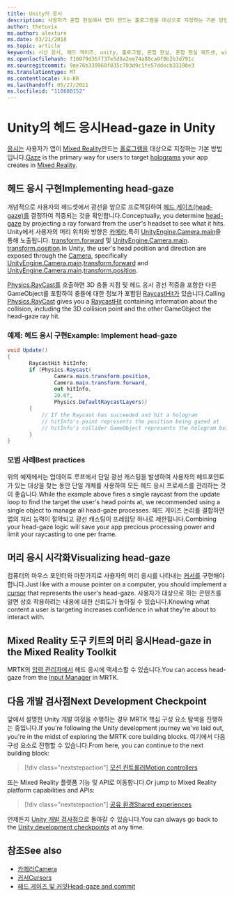 ```yaml
---
title: Unity의 응시
description: 사용자가 혼합 현실에서 앱이 만드는 홀로그램을 대상으로 지정하는 기본 방법으로 응시 입력을 사용하는 방법을 알아봅니다.
author: thetuvix
ms.author: alexturn
ms.date: 03/21/2018
ms.topic: article
keywords: 시선 응시, 헤드 게이즈, unity, 홀로그램, 혼합 현실, 혼합 현실 헤드셋, windows mixed reality 헤드셋, 가상 현실 헤드셋, MRTK, Mixed Reality Toolkit
ms.openlocfilehash: f10079d36f737e5d8a2ee74a88ca0f8b2b3d791c
ms.sourcegitcommit: 9ae76b339968f035c703d9c1fe57ddecb33198e3
ms.translationtype: MT
ms.contentlocale: ko-KR
ms.lasthandoff: 05/27/2021
ms.locfileid: "110600152"
---
```

# <a name="head-gaze-in-unity"></a><span data-ttu-id="16d22-104">Unity의 헤드 응시</span><span class="sxs-lookup"><span data-stu-id="16d22-104">Head-gaze in Unity</span></span>

<span data-ttu-id="16d22-105">[응시는](../../design/gaze-and-commit.md) 사용자가 앱이 [Mixed Reality](../../discover/mixed-reality.md)만드는 [홀로그램을](../../discover/hologram.md) 대상으로 지정하는 기본 방법입니다.</span><span class="sxs-lookup"><span data-stu-id="16d22-105">[Gaze](../../design/gaze-and-commit.md) is the primary way for users to target [holograms](../../discover/hologram.md) your app creates in [Mixed Reality](../../discover/mixed-reality.md).</span></span>

## <a name="implementing-head-gaze"></a><span data-ttu-id="16d22-106">헤드 응시 구현</span><span class="sxs-lookup"><span data-stu-id="16d22-106">Implementing head-gaze</span></span>

<span data-ttu-id="16d22-107">개념적으로 사용자의 헤드셋에서 광선을 앞으로 프로젝팅하여 [헤드 게이즈(head-gaze)를](../../design/gaze-and-commit.md) 결정하여 적중되는 것을 확인합니다.</span><span class="sxs-lookup"><span data-stu-id="16d22-107">Conceptually, you determine [head-gaze](../../design/gaze-and-commit.md) by projecting a ray forward from the user's headset to see what it hits.</span></span> <span data-ttu-id="16d22-108">Unity에서 사용자의 머리 위치와 방향은 [카메라,](camera-in-unity.md)특히 [UnityEngine.Camera.main](https://docs.unity3d.com/ScriptReference/Camera-main.html)을 통해 노출됩니다. [transform.forward](https://docs.unity3d.com/ScriptReference/Transform-forward.html) 및 [UnityEngine.Camera.main](https://docs.unity3d.com/ScriptReference/Camera-main.html). [transform.position](https://docs.unity3d.com/ScriptReference/Transform-position.html).</span><span class="sxs-lookup"><span data-stu-id="16d22-108">In Unity, the user's head position and direction are exposed through the [Camera](camera-in-unity.md), specifically [UnityEngine.Camera.main](https://docs.unity3d.com/ScriptReference/Camera-main.html).[transform.forward](https://docs.unity3d.com/ScriptReference/Transform-forward.html) and [UnityEngine.Camera.main](https://docs.unity3d.com/ScriptReference/Camera-main.html).[transform.position](https://docs.unity3d.com/ScriptReference/Transform-position.html).</span></span>

<span data-ttu-id="16d22-109">[Physics.RayCast를](https://docs.unity3d.com/ScriptReference/Physics.Raycast.html) 호출하면 3D 충돌 지점 및 헤드 응시 광선 적중을 포함한 다른 GameObject를 포함하여 충돌에 대한 정보가 포함된 [RaycastHit가](https://docs.unity3d.com/ScriptReference/RaycastHit.html) 있습니다.</span><span class="sxs-lookup"><span data-stu-id="16d22-109">Calling [Physics.RayCast](https://docs.unity3d.com/ScriptReference/Physics.Raycast.html) gives you a [RaycastHit](https://docs.unity3d.com/ScriptReference/RaycastHit.html) containing information about the collision, including the 3D collision point and the other GameObject the head-gaze ray hit.</span></span>

### <a name="example-implement-head-gaze"></a><span data-ttu-id="16d22-110">예제: 헤드 응시 구현</span><span class="sxs-lookup"><span data-stu-id="16d22-110">Example: Implement head-gaze</span></span>

```cs
void Update()
{
       RaycastHit hitInfo;
       if (Physics.Raycast(
               Camera.main.transform.position,
               Camera.main.transform.forward,
               out hitInfo,
               20.0f,
               Physics.DefaultRaycastLayers))
       {
           // If the Raycast has succeeded and hit a hologram
           // hitInfo's point represents the position being gazed at
           // hitInfo's collider GameObject represents the hologram being gazed at
       }
}
```

### <a name="best-practices"></a><span data-ttu-id="16d22-111">모범 사례</span><span class="sxs-lookup"><span data-stu-id="16d22-111">Best practices</span></span>

<span data-ttu-id="16d22-112">위의 예제에서는 업데이트 루프에서 단일 광선 캐스팅을 발생하여 사용자의 헤드포인트가 있는 대상을 찾는 동안 단일 개체를 사용하여 모든 헤드 응시 프로세스를 관리하는 것이 좋습니다.</span><span class="sxs-lookup"><span data-stu-id="16d22-112">While the example above fires a single raycast from the update loop to find the target the user's head points at, we recommended using a single object to manage all head-gaze processes.</span></span> <span data-ttu-id="16d22-113">헤드 게이즈 논리를 결합하면 앱의 처리 능력이 절약되고 광선 캐스팅이 프레임당 하나로 제한됩니다.</span><span class="sxs-lookup"><span data-stu-id="16d22-113">Combining your head-gaze logic will save your app precious processing power and limit your raycasting to one per frame.</span></span>

## <a name="visualizing-head-gaze"></a><span data-ttu-id="16d22-114">머리 응시 시각화</span><span class="sxs-lookup"><span data-stu-id="16d22-114">Visualizing head-gaze</span></span>

<span data-ttu-id="16d22-115">컴퓨터의 마우스 포인터와 마찬가지로 사용자의 머리 응시를 나타내는 [커서를](../../design/cursors.md) 구현해야 합니다.</span><span class="sxs-lookup"><span data-stu-id="16d22-115">Just like with a mouse pointer on a computer, you should implement a [cursor](../../design/cursors.md) that represents the user's head-gaze.</span></span> <span data-ttu-id="16d22-116">사용자가 대상으로 하는 콘텐츠를 알면 상호 작용하려는 내용에 대한 신뢰도가 높아질 수 있습니다.</span><span class="sxs-lookup"><span data-stu-id="16d22-116">Knowing what content a user is targeting increases confidence in what they're about to interact with.</span></span>

## <a name="head-gaze-in-the-mixed-reality-toolkit"></a><span data-ttu-id="16d22-117">Mixed Reality 도구 키트의 머리 응시</span><span class="sxs-lookup"><span data-stu-id="16d22-117">Head-gaze in the Mixed Reality Toolkit</span></span>

<span data-ttu-id="16d22-118">MRTK의 [입력 관리자에서](/windows/mixed-reality/mrtk-unity/features/input/overview) 헤드 응시에 액세스할 수 있습니다.</span><span class="sxs-lookup"><span data-stu-id="16d22-118">You can access head-gaze from the [Input Manager](/windows/mixed-reality/mrtk-unity/features/input/overview) in MRTK.</span></span>

## <a name="next-development-checkpoint"></a><span data-ttu-id="16d22-119">다음 개발 검사점</span><span class="sxs-lookup"><span data-stu-id="16d22-119">Next Development Checkpoint</span></span>

<span data-ttu-id="16d22-120">앞에서 설명한 Unity 개발 여정을 수행하는 경우 MRTK 핵심 구성 요소 탐색을 진행하는 중입니다.</span><span class="sxs-lookup"><span data-stu-id="16d22-120">If you're following the Unity development journey we've laid out, you're in the midst of exploring the MRTK core building blocks.</span></span> <span data-ttu-id="16d22-121">여기에서 다음 구성 요소로 진행할 수 있습니다.</span><span class="sxs-lookup"><span data-stu-id="16d22-121">From here, you can continue to the next building block:</span></span>

> [!div class="nextstepaction"]
> [<span data-ttu-id="16d22-122">모션 컨트롤러</span><span class="sxs-lookup"><span data-stu-id="16d22-122">Motion controllers</span></span>](motion-controllers-in-unity.md)

<span data-ttu-id="16d22-123">또는 Mixed Reality 플랫폼 기능 및 API로 이동합니다.</span><span class="sxs-lookup"><span data-stu-id="16d22-123">Or jump to Mixed Reality platform capabilities and APIs:</span></span>

> [!div class="nextstepaction"]
> [<span data-ttu-id="16d22-124">공유 환경</span><span class="sxs-lookup"><span data-stu-id="16d22-124">Shared experiences</span></span>](shared-experiences-in-unity.md)

<span data-ttu-id="16d22-125">언제든지 [Unity 개발 검사점](unity-development-overview.md#2-core-building-blocks)으로 돌아갈 수 있습니다.</span><span class="sxs-lookup"><span data-stu-id="16d22-125">You can always go back to the [Unity development checkpoints](unity-development-overview.md#2-core-building-blocks) at any time.</span></span>

## <a name="see-also"></a><span data-ttu-id="16d22-126">참조</span><span class="sxs-lookup"><span data-stu-id="16d22-126">See also</span></span>
* [<span data-ttu-id="16d22-127">카메라</span><span class="sxs-lookup"><span data-stu-id="16d22-127">Camera</span></span>](camera-in-unity.md)
* [<span data-ttu-id="16d22-128">커서</span><span class="sxs-lookup"><span data-stu-id="16d22-128">Cursors</span></span>](../../design/cursors.md)
* [<span data-ttu-id="16d22-129">헤드 게이즈 및 커밋</span><span class="sxs-lookup"><span data-stu-id="16d22-129">Head-gaze and commit</span></span>](../../design/gaze-and-commit.md)